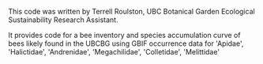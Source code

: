 This code was written by Terrell Roulston, UBC Botanical Garden Ecological Sustainability Research Assistant.

It provides code for a bee inventory and species accumulation curve of bees likely found in the UBCBG using GBIF occurrence data for 'Apidae', 'Halictidae', 'Andrenidae', 'Megachilidae', 'Colletidae', 'Melittidae'
